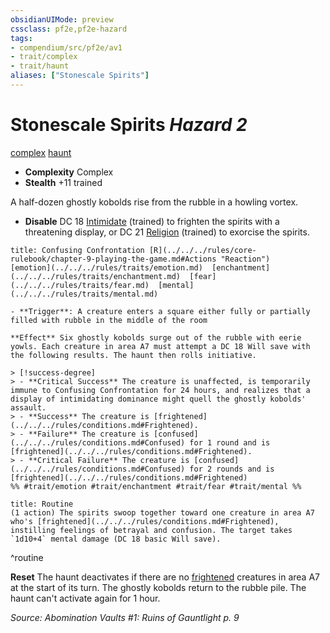 ```yaml
---
obsidianUIMode: preview
cssclass: pf2e,pf2e-hazard
tags:
- compendium/src/pf2e/av1
- trait/complex
- trait/haunt
aliases: ["Stonescale Spirits"]
---
```

# Stonescale Spirits *Hazard 2*  
[complex](../../../Rules/traits/complex.md)  [haunt](../../../Rules/traits/haunt.md)  

- **Complexity** Complex
- **Stealth** +11 trained  

A half-dozen ghostly kobolds rise from the rubble in a howling vortex.

- **Disable** DC 18 [Intimidate](../../skills.md#Intimidate) (trained) to frighten the spirits with a threatening display, or DC 21 [Religion](../../skills.md#Religion) (trained) to exorcise the spirits.  
     
```ad-embed-ability
title: Confusing Confrontation [R](../../../rules/core-rulebook/chapter-9-playing-the-game.md#Actions "Reaction")
[emotion](../../../rules/traits/emotion.md)  [enchantment](../../../rules/traits/enchantment.md)  [fear](../../../rules/traits/fear.md)  [mental](../../../rules/traits/mental.md)  

- **Trigger**: A creature enters a square either fully or partially filled with rubble in the middle of the room

**Effect** Six ghostly kobolds surge out of the rubble with eerie yowls. Each creature in area A7 must attempt a DC 18 Will save with the following results. The haunt then rolls initiative.

> [!success-degree] 
> - **Critical Success** The creature is unaffected, is temporarily immune to Confusing Confrontation for 24 hours, and realizes that a display of intimidating dominance might quell the ghostly kobolds' assault.
> - **Success** The creature is [frightened](../../../rules/conditions.md#Frightened).
> - **Failure** The creature is [confused](../../../rules/conditions.md#Confused) for 1 round and is [frightened](../../../rules/conditions.md#Frightened).
> - **Critical Failure** The creature is [confused](../../../rules/conditions.md#Confused) for 2 rounds and is [frightened](../../../rules/conditions.md#Frightened)  
%% #trait/emotion #trait/enchantment #trait/fear #trait/mental %%
```

```ad-pf2-summary
title: Routine
(1 action) The spirits swoop together toward one creature in area A7 who's [frightened](../../../rules/conditions.md#Frightened), instilling feelings of betrayal and confusion. The target takes `1d10+4` mental damage (DC 18 basic Will save).
```
^routine

**Reset** The haunt deactivates if there are no [frightened](../../../Rules/conditions.md#Frightened) creatures in area A7 at the start of its turn. The ghostly kobolds return to the rubble pile. The haunt can't activate again for 1 hour.  

*Source: Abomination Vaults #1: Ruins of Gauntlight p. 9*
